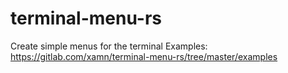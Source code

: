 # terminal-menu-rs

Create simple menus for the terminal
Examples: https://gitlab.com/xamn/terminal-menu-rs/tree/master/examples